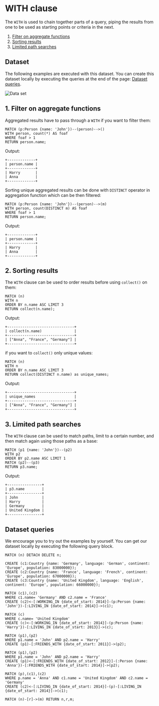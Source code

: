 # WITH clause

The `WITH` is used to chain together parts of a query, piping the results from one to be used as starting points or criteria in the next.

1. [Filter on aggregate functions](#1-filter-on-aggregate-functions) <br />
2. [Sorting results](#2-sorting-results) <br />
3. [Limited path searches](#3-limited-path-searches)

## Dataset

The following examples are executed with this dataset. You can create this dataset
locally by executing the queries at the end of the page: [Dataset queries](#data-set-queries).

![Data set](/pages/querying/clauses/data_set.png)

## 1. Filter on aggregate functions

Aggregated results have to pass through a `WITH` if you want to filter them:

```cypher
MATCH (p:Person {name: 'John'})--(person)-->()
WITH person, count(*) AS foaf
WHERE foaf > 1
RETURN person.name;
```

Output:

```nocopy
+-------------+
| person.name |
+-------------+
| Harry       |
| Anna        |
+-------------+
```

Sorting unique aggregated results can be done with `DISTINCT` operator in aggregation function which can be then filtered:

```cypher
MATCH (p:Person {name: 'John'})--(person)-->(m)
WITH person, count(DISTINCT m) AS foaf
WHERE foaf > 1
RETURN person.name;
```

Output:

```nocopy
+-------------+
| person.name |
+-------------+
| Harry       |
| Anna        |
+-------------+
```

## 2. Sorting results

The `WITH` clause can be used to order results before using `collect()` on them:

```cypher
MATCH (n)
WITH n
ORDER BY n.name ASC LIMIT 3
RETURN collect(n.name);
```

Output:

```nocopy
+-------------------------------+
| collect(n.name)               |
+-------------------------------+
| ["Anna", "France", "Germany"] |
+-------------------------------+
```

if you want to `collect()` only unique values:

```cypher
MATCH (n)
WITH n
ORDER BY n.name ASC LIMIT 3
RETURN collect(DISTINCT n.name) as unique_names;
```

Output:

```nocopy
+-------------------------------+
| unique_names                  |
+-------------------------------+
| ["Anna", "France", "Germany"] |
+-------------------------------+
```

## 3. Limited path searches

The `WITH` clause can be used to match paths, limit to a certain number,
and then match again using those paths as a base:

```cypher
MATCH (p1 {name: 'John'})--(p2)
WITH p2
ORDER BY p2.name ASC LIMIT 1
MATCH (p2)--(p3)
RETURN p3.name;
```

Output:

```nocopy
+----------------+
| p3.name        |
+----------------+
| John           |
| Harry          |
| Germany        |
| United Kingdom |
+----------------+
```

## Dataset queries

We encourage you to try out the examples by yourself.
You can get our dataset locally by executing the following query block.

```cypher
MATCH (n) DETACH DELETE n;

CREATE (c1:Country {name: 'Germany', language: 'German', continent: 'Europe', population: 83000000});
CREATE (c2:Country {name: 'France', language: 'French', continent: 'Europe', population: 67000000});
CREATE (c3:Country {name: 'United Kingdom', language: 'English', continent: 'Europe', population: 66000000});

MATCH (c1),(c2)
WHERE c1.name= 'Germany' AND c2.name = 'France'
CREATE (c2)<-[:WORKING_IN {date_of_start: 2014}]-(p:Person {name: 'John'})-[:LIVING_IN {date_of_start: 2014}]->(c1);

MATCH (c)
WHERE c.name= 'United Kingdom'
CREATE (c)<-[:WORKING_IN {date_of_start: 2014}]-(p:Person {name: 'Harry'})-[:LIVING_IN {date_of_start: 2013}]->(c);

MATCH (p1),(p2)
WHERE p1.name = 'John' AND p2.name = 'Harry'
CREATE (p1)-[:FRIENDS_WITH {date_of_start: 2011}]->(p2);

MATCH (p1),(p2)
WHERE p1.name = 'John' AND p2.name = 'Harry'
CREATE (p1)<-[:FRIENDS_WITH {date_of_start: 2012}]-(:Person {name: 'Anna'})-[:FRIENDS_WITH {date_of_start: 2014}]->(p2);

MATCH (p),(c1),(c2)
WHERE p.name = 'Anna' AND c1.name = 'United Kingdom' AND c2.name = 'Germany'
CREATE (c2)<-[:LIVING_IN {date_of_start: 2014}]-(p)-[:LIVING_IN {date_of_start: 2014}]->(c1);

MATCH (n)-[r]->(m) RETURN n,r,m;
```
